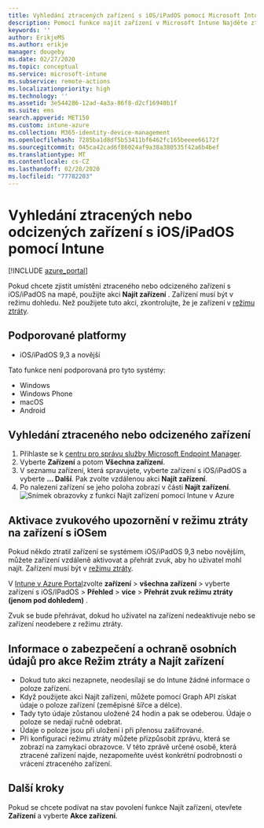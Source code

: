 ```yaml
---
title: Vyhledání ztracených zařízení s iOS/iPadOS pomocí Microsoft Intune – Azure | Microsoft Docs
description: Pomocí funkce najít zařízení v Microsoft Intune Najděte ztracená nebo odcizená zařízení s iOS/iPadOS. Získejte podrobnosti o zabezpečení a ochraně osobních údajů při používání akce Najít zařízení.
keywords: ''
author: ErikjeMS
ms.author: erikje
manager: dougeby
ms.date: 02/27/2020
ms.topic: conceptual
ms.service: microsoft-intune
ms.subservice: remote-actions
ms.localizationpriority: high
ms.technology: ''
ms.assetid: 3e544286-12ad-4a3a-86f8-d2cf16940b1f
ms.suite: ems
search.appverid: MET150
ms.custom: intune-azure
ms.collection: M365-identity-device-management
ms.openlocfilehash: 7285ba1d8df5b53411bf6462fc165beeee66172f
ms.sourcegitcommit: 045ca42cad6f86024af9a38a380535f42a6b4bef
ms.translationtype: MT
ms.contentlocale: cs-CZ
ms.lasthandoff: 02/28/2020
ms.locfileid: "77782203"
---
```

# <a name="locate-lost-or-stolen-iosipados-devices-with-intune"></a>Vyhledání ztracených nebo odcizených zařízení s iOS/iPadOS pomocí Intune

[!INCLUDE [azure_portal](../includes/azure_portal.md)]

Pokud chcete zjistit umístění ztraceného nebo odcizeného zařízení s iOS/iPadOS na mapě, použijte akci **Najít zařízení** . Zařízení musí být v režimu dohledu. Než použijete tuto akci, zkontrolujte, že je zařízení v [režimu ztráty](device-lost-mode.md).

## <a name="supported-platforms"></a>Podporované platformy

- iOS/iPadOS 9,3 a novější

Tato funkce není podporovaná pro tyto systémy: 
- Windows
- Windows Phone
- macOS
- Android

## <a name="locate-a-lost-or-stolen-device"></a>Vyhledání ztraceného nebo odcizeného zařízení

1. Přihlaste se k [centru pro správu služby Microsoft Endpoint Manager](https://go.microsoft.com/fwlink/?linkid=2109431).
3. Vyberte **Zařízení** a potom **Všechna zařízení**.
4. V seznamu zařízení, která spravujete, vyberte zařízení s iOS/iPadOS a vyberte **... Další**. Pak zvolte vzdálenou akci **Najít zařízení**.
5. Po nalezení zařízení se jeho poloha zobrazí v části **Najít zařízení**.
    ![Snímek obrazovky z funkcí Najít zařízení pomocí Intune v Azure](./media/device-locate/locate-device.png)


## <a name="activate-lost-mode-sound-alert-on-an-ios-device"></a>Aktivace zvukového upozornění v režimu ztráty na zařízení s iOSem

Pokud někdo ztratil zařízení se systémem iOS/iPadOS 9,3 nebo novějším, můžete zařízení vzdáleně aktivovat a přehrát zvuk, aby ho uživatel mohl najít. Zařízení musí být v [režimu ztráty](device-lost-mode.md).

V [Intune v Azure Portal](https://aka.ms/intuneportal)zvolte **zařízení** > **všechna zařízení** > vyberte zařízení s iOS/IPadOS > **Přehled** > **více** > **Přehrát zvuk režimu ztráty (jenom pod dohledem)** .

Zvuk se bude přehrávat, dokud ho uživatel na zařízení nedeaktivuje nebo se zařízení neodebere z režimu ztráty.


## <a name="security-and-privacy-information-for-lost-mode-and-locate-device-actions"></a>Informace o zabezpečení a ochraně osobních údajů pro akce Režim ztráty a Najít zařízení
- Dokud tuto akci nezapnete, neodesílají se do Intune žádné informace o poloze zařízení.
- Když použijete akci Najít zařízení, můžete pomocí Graph API získat údaje o poloze zařízení (zeměpisné šířce a délce).
- Tady tyto údaje zůstanou uložené 24 hodin a pak se odeberou. Údaje o poloze se nedají ručně odebrat.
- Údaje o poloze jsou při uložení i při přenosu zašifrované.
- Při konfiguraci režimu ztráty můžete přizpůsobit zprávu, která se zobrazí na zamykací obrazovce. V této zprávě určené osobě, která ztracené zařízení najde, nezapomeňte uvést konkrétní podrobnosti o vrácení ztraceného zařízení.

## <a name="next-steps"></a>Další kroky

Pokud se chcete podívat na stav povolení funkce Najít zařízení, otevřete **Zařízení** a vyberte **Akce zařízení**.

